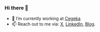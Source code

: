 ### Hi there 👋

- 🔭 I’m currently working at [Cegeka](https://www.cegeka.com)
- 📫 Reach out to me via: [X](https://twitter.com/FizaziMohammed), [LinkedIn](https://www.linkedin.com/in/elfizazi/), [Blog](https://elfizazi.com/).
<!--
**elfizazi/elfizazi** is a ✨ _special_ ✨ repository because its `README.md` (this file) appears on your GitHub profile.

Here are some ideas to get you started:

- 🔭 I’m currently working on ...
- 🌱 I’m currently learning ...
- 👯 I’m looking to collaborate on ...
- 🤔 I’m looking for help with ...
- 💬 Ask me about ...
- 📫 How to reach me: ...
- 😄 Pronouns: ...
- ⚡ Fun fact: ...
-->
